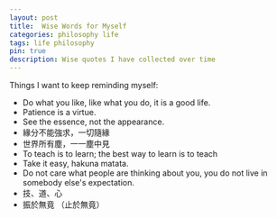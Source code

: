```yaml
---
layout: post
title:  Wise Words for Myself
categories: philosophy life
tags: life philosophy
pin: true
description: Wise quotes I have collected over time
---
```


Things I want to keep reminding myself:

- Do what you like, like what you do, it is a good life.
- Patience is a virtue.
- See the essence, not the appearance.
- 緣分不能強求，一切隨緣
- 世界所有塵，一一塵中見
- To teach is to learn; the best way to learn is to teach
- Take it easy, hakuna matata.
- Do not care what people are thinking about you, you do not live in somebody else's expectation.
- 技、道、心
- 振於無竟 （止於無竟）
